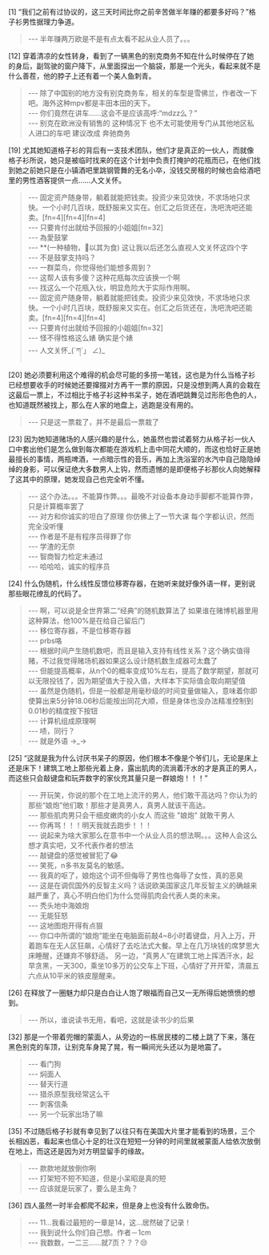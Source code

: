 
[1] “我们之前有过协议的，这三天时间比你之前辛苦做半年赚的都要多好吗？”格子衫男性据理力争道。
>--- 半年赚两万欧是不是有点太看不起从业人员了。。。<br>

[12] 穿着清凉的女性转身，看到了一辆黑色的别克商务不知在什么时候停在了她的身后，副驾驶的窗户降下，从里面探出一个脑袋，那是一个光头，看起来就不是什么善茬，他的脖子上还有着一个美人鱼刺青。
>--- 除了中国别的地方没有别克商务车，相关的车型是雪佛兰，作者改一下吧。海外这种mpv都是丰田本田的天下。<br>
>--- 你们竟然在讲车……这会不是应该高呼:“mdzz么？”<br>
>--- 别克在欧洲没有销售的 这种情况下 也不太可能使用专门从其他地区私人进口的车吧 建议改成 奔驰商务<br>

[19] 尤其她知道格子衫的背后有一支技术团队，他们才是真正的一伙人，而就像格子衫所说，她只是被临时找来的在这个计划中负责打掩护的花瓶而已，在他们找到她之前她只是在小镇酒吧里跳钢管舞的无名小卒，没钱交房租的时候也会给酒吧里的男性酒客提供一点……人文关怀。
>--- 固定资产随身带，躺着就能把钱卖。投资少来见效快，不求场地只求快。一个小时几百块，既舒服来又实在。创汇之后货还在，洗吧洗吧还能卖。[fn=4][fn=4][fn=4]<br>
>--- 只要肯付出就给予回报的小姐姐[fn=32]<br>
>--- 為愛鼓掌<br>
>--- **(一种植物，🐑以其为食)
这让我以后还怎么直视人文关怀这四个字<br>
>--- 不是鼓掌支持吗？<br>
>--- 一群菜鸟，你觉得他们能想多周到？<br>
>--- 这帮人该有多傻？这种花瓶每次应该换一个啊<br>
>--- 找这么一个花瓶入伙，明显危险大于实际作用啊。<br>
>--- 固定资产随身带，躺着就能把钱卖。投资少来见效快，不求场地只求快。一个小时几百块，既舒服来又实在。创汇之后货还在，洗吧洗吧还能卖。[fn=4][fn=4][fn=4]<br>
>--- 只要肯付出就给予回报的小姐姐[fn=32]<br>
>--- 怪不得性格这么婊 确实是个婊<br>
>--- 人文关怀_(´ཀ`」 ∠)_<br>

[20] 她必须要利用这个难得的机会尽可能的多捞一笔钱，这也是为什么当格子衫已经想要收手的时候她还要撺掇对方再干一票的原因，只是没想到两人真的会栽在这最后一票上，不过相比于格子衫这种书呆子，她在酒吧跳舞见过形形色色的人，也知道既然被找上，那么在人家的地盘上，逃跑是没有用的。
>--- 只是这一票栽了，并不是最后一票栽了<br>

[23] 因为她知道赌场的人感兴趣的是什么，她虽然也尝试着努力从格子衫一伙人口中套出他们是怎么做到每次都能在游戏机上击中同花大顺的，而这也恰好正是她最擅长的事情，两瓶啤酒，一点暗示性的音乐，再加上洗浴室的水汽中自己隐隐绰绰的身影，可以保证绝大多数男人上钩，然而遗憾的是即便格子衫那伙人向她解释了这其中的原理，她发现自己也完全听不懂。
>--- 这个办法。。。不能算作弊。。。最晚不对设备本身动手脚都不能算作弊，只是计算概率罢了<br>
>--- 对方和你诚实的坦白了原理
你仿佛上了一节大课
每个字都认识，然而完全没听懂<br>
>--- 作者是不是有程序员得罪了你<br>
>--- 学渣的无奈<br>
>--- 智商智力检定未通过<br>
>--- 哈哈哈，诚实的程序员<br>

[24] 什么伪随机，什么线性反馈位移寄存器，在她听来就好像外语一样，更别说那些眼花缭乱的代码了。
>--- 啊，可以说是全世界第二“经典”的随机数算法了
如果谁在赌博机器里用这种算法，他100%是在给自己留后门<br>
>--- 移位寄存器，不是位移寄存器<br>
>--- prbs咯<br>
>--- 根据时间产生随机数吧，而且是输入支持有线性关系？这个确实值得赌，不过我觉得赌场机器如果这么设计随机数生成器可太蠢了<br>
>--- 但能提高概率，从n个0的概率变成10%左右，提高了数学期望，那就可以无限投钱了，因为期望值大于投入值，大样本下实际值会取向期望值<br>
>--- 虽然是伪随机，但是一般都是用毫秒级的时间变量做输入，意味着你即使算出来5分钟18.06秒后能按出同花大顺，但是身体也没办法精准控制到0.01秒的精度按下按钮<br>
>--- 计算机组成原理啊<br>
>--- 啧，同行？<br>
>--- 就是外语 →_→<br>

[25] “这就是我为什么讨厌书呆子的原因，他们根本不像是个爷们儿，无论是床上还是床下！建筑工地上那些光着上身，露出肌肉的流淌着汗水的才是真正的男人，而这些只会敲键盘和玩弄数字的家伙充其量只是一群娘炮！！！”
>--- 开玩笑，你说的那个在工地上流汗的男人，他们敢干高达吗？你认为的那些“娘炮”他们敢！那些才是真男人，真男人就该干高达。<br>
>--- 那些肌肉男只会干细皮嫩肉的小女人 而这些 "娘炮" 就敢干男人<br>
>--- 你再骂！！！明天我就去跑步！！！<br>
>--- 说起来为啥大家那么在意书中一个从业人员的想法啊。。。这种人会这么想才真实吧，又不代表作者的想法<br>
>--- 敲键盘的感觉被冒犯了😂<br>
>--- 笑死，n多书友莫名的敏感。<br>
>--- 我真的呕了，娘炮这个词不但侮辱了男性也侮辱了女性，真的恶臭<br>
>--- 这是在调侃国外的反智主义吗？话说欧美国家这几年反智主义的确越来越严重了，真心不明白他们为什么觉得肌肉会代表人类的未来。<br>
>--- 秃头地中海娘炮<br>
>--- 无能狂怒<br>
>--- 这地图炮开得有点狠<br>
>--- 你口中所谓的“娘炮”能坐在电脑面前敲4~8小时着键盘，月入上万，开着跑车在无人区狂飙，心情好了去吃法式大餐。早上在几万块钱的席梦思大床睡醒，还嫌弃不够舒适。
另一边，“真男人”在建筑工地上挥洒汗水，起早贪黑，一天300，乘坐10多万的公交车上下班，心情好了开开荤，清晨五六点从10平米的铁皮屋醒来。<br>

[26] 在释放了一圈魅力却只是白白让人饱了眼福而自己又一无所得后她愤愤的想到。
>--- 所以，谁说读书无用，看吧，这就是读书少的后果<br>

[32] 那是一个带着兜帽的蒙面人，从旁边的一栋居民楼的二楼上跳了下来，落在黑色别克的车顶，让别克车身晃了晃，有一瞬间光头还以为是地震了。
>--- 看门狗<br>
>--- 焖面人<br>
>--- 替天行道<br>
>--- 猎杀原型我经常这么干<br>
>--- 刺客信条<br>
>--- 另一个玩家出场了嘛<br>

[35] 不过随后格子衫就有幸见到了以往只有在美国大片里才能看到的场景，三个长相凶恶，看起来也信心十足的壮汉在短短一分钟的时间里就被蒙面人给依次放倒在地上，而这还是因为对方明显留手的缘故。
>--- 款款地就放倒你咧<br>
>--- 打架短不短不知道，但是小呆昭是真的短<br>
>--- 应该就是玩家了，要么是主角？<br>

[36] 四人虽然一时半会都爬不起来，但是身上也没有什么致命伤。
>--- 11...我看过最短的一章是14，这...居然破了记录！<br>
>--- 我到说什么你们自己想。作者－1cm<br>
>--- 我数数，一二三……就7页？？？😒<br>
